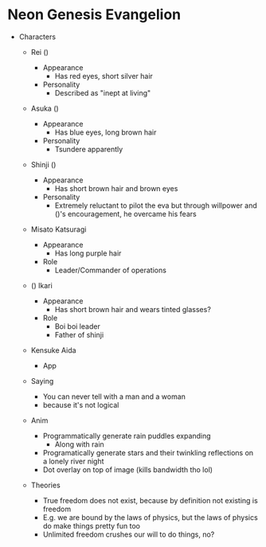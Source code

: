 # Neon Genesis Evangelion

- Characters
  - Rei ()
    - Appearance
      - Has red eyes, short silver hair
    - Personality
      - Described as "inept at living"
  - Asuka ()
    - Appearance
      - Has blue eyes, long brown hair
    - Personality
      - Tsundere apparently
  - Shinji ()
    - Appearance
      - Has short brown hair and brown eyes
    - Personality
      - Extremely reluctant to pilot the eva but through willpower and ()'s encouragement, he overcame his fears
  - Misato Katsuragi
    - Appearance
      - Has long purple hair
    - Role
      - Leader/Commander of operations
  - () Ikari 
    - Appearance
      - Has short brown hair and wears tinted glasses?
    - Role
      - Boi boi leader
      - Father of shinji
  - Kensuke Aida
    - App

  - Saying
    - You can never tell with a man and a woman
    - because it's not logical
  
  - Anim
    - Programmatically generate rain puddles expanding
      - Along with rain
    - Programatically generate stars and their twinkling reflections on a lonely river night
    - Dot overlay on top of image (kills bandwidth tho lol)

  - Theories
    - True freedom does not exist, because by definition not existing is freedom
    - E.g. we are bound by the laws of physics, but the laws of physics do make things pretty fun too
    - Unlimited freedom crushes our will to do things, no?
